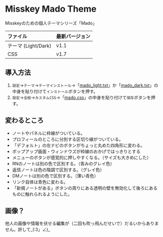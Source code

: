 # Misskey Mado Theme
Misskeyのための個人テーマシリーズ「Mado」

| ファイル | 最新バージョン |
|:---|:---|
| テーマ (Light/Dark) | v1.1 |
| CSS | v1.7 |

## 導入方法

1. `設定`→`テーマ`→`テーマインストール`→「[mado_light.txt](https://github.com/hydescarf/Misskey-Mado-Theme/blob/main/mado_light.txt)」か「[mado_dark.txt](https://github.com/hydescarf/Misskey-Mado-Theme/blob/main/mado_dark.txt)」の中身を貼り付けて`インストール`ボタンを押す。
2. `設定`→`全般`→`カスタムCSS`→「[mado.css](https://github.com/hydescarf/Misskey-Mado-Theme/blob/main/mado.css)」の中身を貼り付けて`保存`ボタンを押す。

## 変わるところ

- ノートやパネルに枠線がついている。
- プロフィールのところに分別する区切り線がついている。
- 「デフォルト」の左ナビのボタンがちょっと丸めた四角形に変わる。
- ポップアップ画面・ウィンドウズが枠線のおかげではっきりとする
- メニューのボタンが感覚的に押しやすくなる。（サイズも大きめにした）
- RNのノートは別の色で区別する。（青みのグレイ色）
- 返信ノートは色の階調で区別する。（グレイ色）
- DMノートは別の色で区別する。（薄い青色）
- リンク自体は青色に変わる。
- 「新規ノートがある」ボタンの周りにある透明の壁を無効化して後ろにあるものに触れられるようにした。

## 画像？
他人の画像や情報を伏せる編集が（二回も吹っ飛んだせいで）だるいからありません。許して_(:3」∠)_
